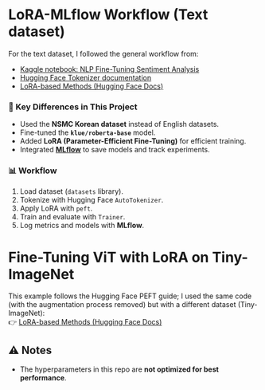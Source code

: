  # LoRA-MLflow Workflow (Text dataset)

For the text dataset, I followed the general workflow from:  
- [Kaggle notebook: NLP Fine-Tuning Sentiment Analysis](https://www.kaggle.com/code/yannicksteph/nlp-fine-tuning-sentiment-analysis)  
- [Hugging Face Tokenizer documentation](https://huggingface.co/docs/transformers/en/main_classes/tokenizer)
- [LoRA-based Methods (Hugging Face Docs)](https://huggingface.co/docs/peft/en/task_guides/lora_based_methods)

### 🔧 Key Differences in This Project
- Used the **NSMC Korean dataset** instead of English datasets.  
- Fine-tuned the **`klue/roberta-base`** model.  
- Added **LoRA (Parameter-Efficient Fine-Tuning)** for efficient training.  
- Integrated [**MLflow**](https://mlflow.org/docs/latest/) to save models and track experiments.  

### 📊 Workflow
1. Load dataset (`datasets` library).  
2. Tokenize with Hugging Face `AutoTokenizer`.  
3. Apply LoRA with `peft`.  
4. Train and evaluate with `Trainer`.  
5. Log metrics and models with **MLflow**.


#  Fine-Tuning ViT with LoRA on Tiny-ImageNet

This example follows the Hugging Face PEFT guide; I used the same code (with the augmentation process removed) but with a different dataset (Tiny-ImageNet):  
👉 [LoRA-based Methods (Hugging Face Docs)](https://huggingface.co/docs/peft/en/task_guides/lora_based_methods)



## ⚠️ Notes

- The hyperparameters in this repo are **not optimized for best performance**.  
